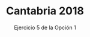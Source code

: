 ---
title: Cantabria 2018
url: "/recursos-fisica-quimica/oposiciones/fisica/cantabria-2018-o1-e5"
subtitle: Ejercicio 5 de la Opción 1
summary: "Ejercicio 5 de la Opción 1."
authors:
- rodrigo-alcaraz-de-la-osa
- jesica-sanchez-mazon
tags:
- oposiciones
- ácido-base
categories:
- Química

_build:
  render: never

# Optional external URL for project (replaces project detail page).
external_link: "https://fisiquimicamente.com/recursos-fisica-quimica/oposiciones/fisica/cantabria-2018-o1-e5/cantabria-2018-o1-e5.pdf"
---